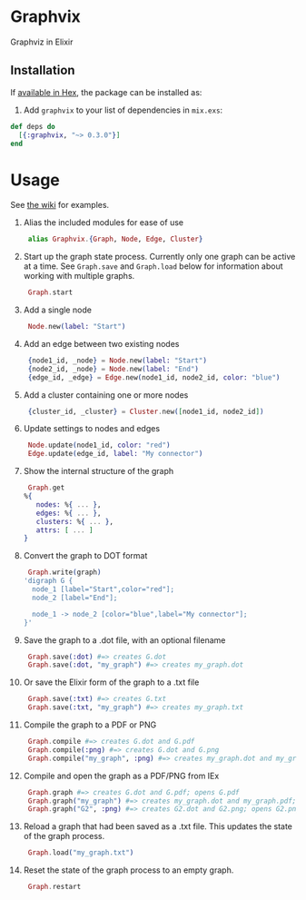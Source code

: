 # Graphvix

Graphviz in Elixir

## Installation

If [available in Hex](https://hex.pm/docs/publish), the package can be installed as:

1. Add `graphvix` to your list of dependencies in `mix.exs`:

```elixir
def deps do
  [{:graphvix, "~> 0.3.0"}]
end
```

# Usage

See [the wiki](https://github.com/mikowitz/graphvix/wiki/Examples) for examples.

1. Alias the included modules for ease of use

    ```elixir
     alias Graphvix.{Graph, Node, Edge, Cluster}
    ```

1. Start up the graph state process. Currently only one graph can be active
    at a time. See `Graph.save` and `Graph.load` below for information about
    working with multiple graphs.

    ```elixir
     Graph.start
    ```

1. Add a single node

    ```elixir
     Node.new(label: "Start")
    ```

1. Add an edge between two existing nodes

    ```elixir
     {node1_id, _node} = Node.new(label: "Start")
     {node2_id, _node} = Node.new(label: "End")
     {edge_id, _edge} = Edge.new(node1_id, node2_id, color: "blue")
    ```

1. Add a cluster containing one or more nodes

    ```elixir
     {cluster_id, _cluster} = Cluster.new([node1_id, node2_id])
    ```

1. Update settings to nodes and edges

    ```elixir
     Node.update(node1_id, color: "red")
     Edge.update(edge_id, label: "My connector")
    ```

1. Show the internal structure of the graph

    ```elixir
     Graph.get
    %{
       nodes: %{ ... },
       edges: %{ ... },
       clusters: %{ ... },
       attrs: [ ... ]
    }
    ```
1. Convert the graph to DOT format

    ```elixir
     Graph.write(graph)
    'digraph G {
      node_1 [label="Start",color="red"];
      node_2 [label="End"];

      node_1 -> node_2 [color="blue",label="My connector"];
    }'
    ```
1. Save the graph to a .dot file, with an optional filename

    ```elixir
     Graph.save(:dot) #=> creates G.dot
     Graph.save(:dot, "my_graph") #=> creates my_graph.dot
    ```

1. Or save the Elixir form of the graph to a .txt file

    ```elixir
     Graph.save(:txt) #=> creates G.txt
     Graph.save(:txt, "my_graph") #=> creates my_graph.txt
    ```

1. Compile the graph to a PDF or PNG

    ```elixir
     Graph.compile #=> creates G.dot and G.pdf
     Graph.compile(:png) #=> creates G.dot and G.png
     Graph.compile("my_graph", :png) #=> creates my_graph.dot and my_graph.png
    ```

1. Compile and open the graph as a PDF/PNG from IEx

    ```elixir
     Graph.graph #=> creates G.dot and G.pdf; opens G.pdf
     Graph.graph("my_graph") #=> creates my_graph.dot and my_graph.pdf; opens my_graph.pdf
     Graph.graph("G2", :png) #=> creates G2.dot and G2.png; opens G2.png
    ```

1. Reload a graph that had been saved as a .txt file. This updates the
  state of the graph process.

    ```elixir
     Graph.load("my_graph.txt")
    ```

1. Reset the state of the graph process to an empty graph.

    ```elixir
     Graph.restart
    ```

